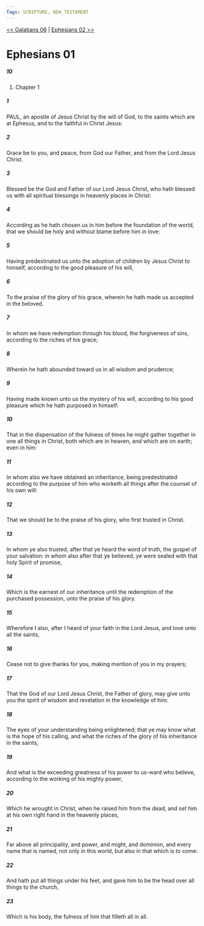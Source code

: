 ```yaml
---
Tags: SCRIPTURE, NEW_TESTAMENT
---
```


[<< Galatians 06](NEW_TESTAMENT/09_Galatians/Galatians_06.md) | [Ephesians 02 >>](NEW_TESTAMENT/10_Ephesians/Ephesians_02.md)

# Ephesians 01

##### 10
1. Chapter 1
##### 1
 PAUL, an apostle of Jesus Christ by the will of God, to the saints which are at Ephesus, and to the faithful in Christ Jesus:
##### 2
 Grace be to you, and peace, from God our Father, and from the Lord Jesus Christ.
##### 3
 Blessed be the God and Father of our Lord Jesus Christ, who hath blessed us with all spiritual blessings in heavenly places in Christ:
##### 4
 According as he hath chosen us in him before the foundation of the world, that we should be holy and without blame before him in love:
##### 5
 Having predestinated us unto the adoption of children by Jesus Christ to himself, according to the good pleasure of his will,
##### 6
 To the praise of the glory of his grace, wherein he hath made us accepted in the beloved.
##### 7
 In whom we have redemption through his blood, the forgiveness of sins, according to the riches of his grace;
##### 8
 Wherein he hath abounded toward us in all wisdom and prudence;
##### 9
 Having made known unto us the mystery of his will, according to his good pleasure which he hath purposed in himself:
##### 10
 That in the dispensation of the fulness of times he might gather together in one all things in Christ, both which are in heaven, and which are on earth; even in him:
##### 11
 In whom also we have obtained an inheritance, being predestinated according to the purpose of him who worketh all things after the counsel of his own will:
##### 12
 That we should be to the praise of his glory, who first trusted in Christ.
##### 13
 In whom ye also trusted, after that ye heard the word of truth, the gospel of your salvation: in whom also after that ye believed, ye were sealed with that holy Spirit of promise,
##### 14
 Which is the earnest of our inheritance until the redemption of the purchased possession, unto the praise of his glory.
##### 15
 Wherefore I also, after I heard of your faith in the Lord Jesus, and love unto all the saints,
##### 16
 Cease not to give thanks for you, making mention of you in my prayers;
##### 17
 That the God of our Lord Jesus Christ, the Father of glory, may give unto you the spirit of wisdom and revelation in the knowledge of him:
##### 18
 The eyes of your understanding being enlightened; that ye may know what is the hope of his calling, and what the riches of the glory of his inheritance in the saints,
##### 19
 And what is the exceeding greatness of his power to us-ward who believe, according to the working of his mighty power,
##### 20
 Which he wrought in Christ, when he raised him from the dead, and set him at his own right hand in the heavenly places,
##### 21
 Far above all principality, and power, and might, and dominion, and every name that is named, not only in this world, but also in that which is to come:
##### 22
 And hath put all things under his feet, and gave him to be the head over all things to the church,
##### 23
 Which is his body, the fulness of him that filleth all in all.
